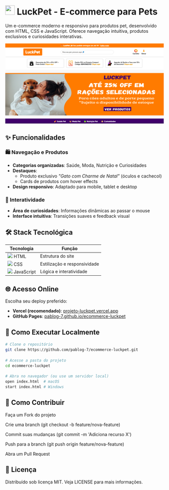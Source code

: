 # <img src="https://cdn-icons-png.flaticon.com/512/616/616408.png" width="30" height="30"> LuckPet - E-commerce para Pets

Um e-commerce moderno e responsivo para produtos pet, desenvolvido com HTML, CSS e JavaScript. Oferece navegação intuitiva, produtos exclusivos e curiosidades interativas.

![Demonstração LuckPet](./luckpet.png)

## ✨ Funcionalidades

### 🛍️ Navegação e Produtos
- **Categorias organizadas**: Saúde, Moda, Nutrição e Curiosidades
- **Destaques**: 
  - Produto exclusivo *"Gato com Charme de Natal"* (óculos e cachecol)
  - Cards de produtos com hover effects
- **Design responsivo**: Adaptado para mobile, tablet e desktop

### 🐶 Interatividade
- **Área de curiosidades**: Informações dinâmicas ao passar o mouse
- **Interface intuitiva**: Transições suaves e feedback visual

## 🛠️ Stack Tecnológica

| Tecnologia | Função |
|------------|--------|
| <img src="https://cdn-icons-png.flaticon.com/512/732/732212.png" width="20"> HTML | Estrutura do site |
| <img src="https://cdn-icons-png.flaticon.com/512/732/732190.png" width="20"> CSS | Estilização e responsividade |
| <img src="https://cdn-icons-png.flaticon.com/512/5968/5968292.png" width="20"> JavaScript | Lógica e interatividade |

## 🌐 Acesso Online
Escolha seu deploy preferido:
- **Vercel (recomendado)**: [projeto-luckpet.vercel.app](https://projeto-luckpet.vercel.app/)
- **GitHub Pages**: [pablog-7.github.io/ecommerce-luckpet](https://pablog-7.github.io/ecommerce-luckpet/)

## 🚀 Como Executar Localmente

```bash
# Clone o repositório
git clone https://github.com/pablog-7/ecommerce-luckpet.git

# Acesse a pasta do projeto
cd ecommerce-luckpet

# Abra no navegador (ou use um servidor local)
open index.html  # macOS
start index.html # Windows

```

## 🤝 Como Contribuir
Faça um Fork do projeto

Crie uma branch (git checkout -b feature/nova-feature)

Commit suas mudanças (git commit -m 'Adiciona recurso X')

Push para a branch (git push origin feature/nova-feature)

Abra um Pull Request

## 📄 Licença
Distribuído sob licença MIT. Veja LICENSE para mais informações.

